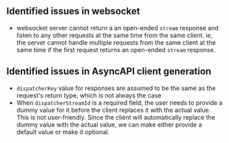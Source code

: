 ## Identified issues in websocket
- websocket server cannot return a an open-ended `stream` response and listen to any other requests at the same time from the same client. ie, the server cannot handle multiple requests from the same client at the same time if the first request returns an open-ended `stream` response.

## Identified issues in AsyncAPI client generation
- `dispatcherKey` value for responses are assumed to be the same as the request's return type, which is not always the case
- When `dispatcherStreamId` is a required field, the user needs to provide a dummy value for it before the client replaces it with the actual value. This is not user-friendly. Since the client will automatically replace the dummy value with the actual value, we can make either provide a default value or make it optional.